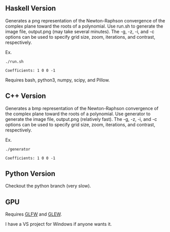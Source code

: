 ## Haskell Version
Generates a png representation of the Newton-Raphson convergence of the complex plane toward the roots of a polynomial. Use run.sh to generate the image file, output.png (may take several minutes). The -g, -z, -i, and -c options can be used to specify grid size, zoom, iterations, and contrast, respectively.

Ex.

`./run.sh`

`Coefficients: 1 0 0 -1`

Requires bash, python3, numpy, scipy, and Pillow.

## C++ Version
Generates a bmp representation of the Newton-Raphson convergence of the complex plane toward the roots of a polynomial. Use generator to generate the image file, output.png (relatively fast). The -g, -z, -i, and -c options can be used to specify grid size, zoom, iterations, and contrast, respectively.

Ex.

`./generator`

`Coefficients: 1 0 0 -1`

## Python Version

Checkout the python branch (very slow).

## GPU

Requires [GLFW](http://www.glfw.org/) and [GLEW](http://glew.sourceforge.net/).

I have a VS project for Windows if anyone wants it.